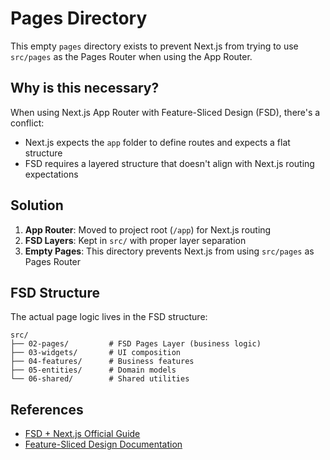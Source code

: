 # Pages Directory

This empty `pages` directory exists to prevent Next.js from trying to use `src/pages` as the Pages Router when using the App Router.

## Why is this necessary?

When using Next.js App Router with Feature-Sliced Design (FSD), there's a conflict:

-   Next.js expects the `app` folder to define routes and expects a flat structure
-   FSD requires a layered structure that doesn't align with Next.js routing expectations

## Solution

1. **App Router**: Moved to project root (`/app`) for Next.js routing
2. **FSD Layers**: Kept in `src/` with proper layer separation
3. **Empty Pages**: This directory prevents Next.js from using `src/pages` as Pages Router

## FSD Structure

The actual page logic lives in the FSD structure:

```
src/
├── 02-pages/         # FSD Pages Layer (business logic)
├── 03-widgets/       # UI composition
├── 04-features/      # Business features
├── 05-entities/      # Domain models
└── 06-shared/        # Shared utilities
```

## References

-   [FSD + Next.js Official Guide](https://feature-sliced.design/docs/guides/tech/with-nextjs)
-   [Feature-Sliced Design Documentation](https://feature-sliced.design/)
